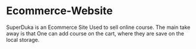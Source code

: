 # Ecommerce-Website
SuperDuka is an Ecommerce Site Used to sell online course. The main take away is that One can add course on the cart, where they are save on the local storage.
